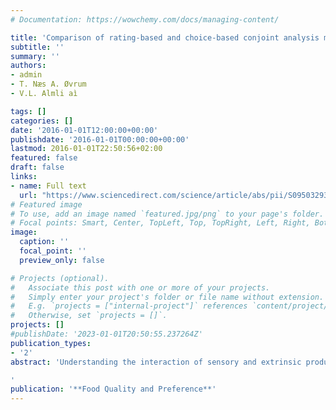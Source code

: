 ```yaml
---
# Documentation: https://wowchemy.com/docs/managing-content/

title: 'Comparison of rating-based and choice-based conjoint analysis models. A case study based on preferences for iced coffee in Norway'
subtitle: ''
summary: ''
authors:
- admin
- T. Næs A. Øvrum
- V.L. Almli aì

tags: []
categories: []
date: '2016-01-01T12:00:00+00:00'
publishdate: '2016-01-01T00:00:00+00:00'
lastmod: 2016-01-01T22:50:56+02:00
featured: false
draft: false
links: 
- name: Full text
  url: "https://www.sciencedirect.com/science/article/abs/pii/S0950329315002499"
# Featured image
# To use, add an image named `featured.jpg/png` to your page's folder.
# Focal points: Smart, Center, TopLeft, Top, TopRight, Left, Right, BottomLeft, Bottom, BottomRight.
image:
  caption: ''
  focal_point: ''
  preview_only: false

# Projects (optional).
#   Associate this post with one or more of your projects.
#   Simply enter your project's folder or file name without extension.
#   E.g. `projects = ["internal-project"]` references `content/project/deep-learning/index.md`.
#   Otherwise, set `projects = []`.
projects: []
#publishDate: '2023-01-01T20:50:55.237264Z'
publication_types: 
- '2'
abstract: 'Understanding the interaction of sensory and extrinsic product attributes in consumer preferences has been identified as one of the key pillars for raising the likelihood of food products’ success in the market. Over the course of the last decade there has been increased attention on research emphasizing a combination of these food-choice driving parameters. This paper discusses progress made in the field focusing on three groups of methods: (i) conjoint hedonic methods (ii) “classic” hedonic testing and (iii) alternative descriptive approaches. For each method a description of the methodology in question, its objectives, advantages, drawbacks and applications are examined. Industrial challenges and future research needs are discussed.

'
publication: '**Food Quality and Preference**'
---
```

